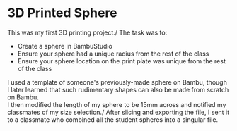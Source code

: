 # 3D Printed Sphere
This was my first 3D printing project./
The task was to:
- Create a sphere in BambuStudio
- Ensure your sphere had a unique radius from the rest of the class
- Ensure your sphere location on the print plate was unique from the rest of the class

I used a template of someone's previously-made sphere on Bambu, though I later learned that such rudimentary shapes can also be made from scratch on Bambu.\
I then modified the length of my sphere to be 15mm across and notified my classmates of my size selection./
After slicing and exporting the file, I sent it to a classmate who combined all the student spheres into a singular file.
